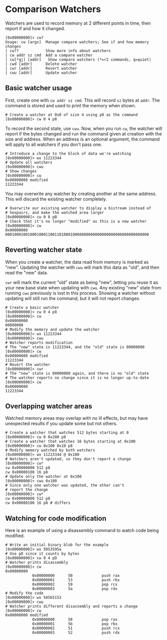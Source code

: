 # Comparison Watchers

Watchers are used to record memory at 2 different points in time, then report
if and how it changed.

```
[0x00000000]> cw?
Usage: cw [args]  Manage compare watchers; See if and how memory changes
| cw??            Show more info about watchers
| cw addr sz cmd  Add a compare watcher
| cw[*qj] [addr]   Show compare watchers (*=r2 commands, q=quiet)
| cwd [addr]      Delete watcher
| cwr [addr]      Revert watcher
| cwu [addr]      Update watcher
```

## Basic watcher usage

First, create one with `cw addr sz cmd`. This will record `sz` bytes at `addr`.
The command is stored and used to print the memory when shown.

```
# Create a watcher at 0x0 of size 4 using p8 as the command
[0x00000000]> cw 0 4 p8
```

To record the second state, use `cwu`. Now, when you run `cw`, the watcher will
report if the bytes changed and run the command given at creation with the size
and address. When an address is an optional argument, the command will apply
to all watchers if you don't pass one.

```
# Introduce a change to the block of data we're watching
[0x00000000]> wx 11223344
# Update all watchers
[0x00000000]> cwu
# Show changes
[0x00000000]> cw
0x00000000 modified
11223344
```

You may overwrite any watcher by creating another at the same address. This
will discard the existing watcher completely.

```
# Overwrite our existing watcher to display a bistream instead of
# hexpairs, and make the watched area larger
[0x00000000]> cw 0 8 pB
# Check that it's no longer "modified" as this is a new watcher
[0x00000000]> cw
0x00000000
0001000100100010001100110100010000000000000000000000000000000000
```

## Reverting watcher state

When you create a watcher, the data read from memory is marked as "new".
Updating the watcher with `cwu` will mark this data as "old", and then read the
"new" data.

`cwr` will mark the current "old" state as being "new", letting you reuse it as
your new base state when updating with `cwu`. Any existing "new" state from
running `cwu` previously is lost in this process. Showing a watcher without
updating will still run the command, but it will not report changes.

```
# Create a basic watcher
[0x00000000]> cw 0 4 p8
[0x00000000]> cw
0x00000000
00000000
# Modify the memory and update the watcher
[0x00000000]> wx 11223344
[0x00000000]> cwu
# Watcher reports modification
# The "new" state is 11223344, and the "old" state is 00000000
[0x00000000]> cw
0x00000000 modified
11223344
# Revert the watcher
[0x00000000]> cwr
# The "new" state is 00000000 again, and there is no "old" state
# The watcher reports no change since it is no longer up-to-date
[0x00000000]> cw
0x00000000
11223344
```

## Overlapping watcher areas

Watched memory areas may overlap with no ill effects, but may have unexpected
results if you update some but not others.

```
# Create a watcher that watches 512 bytes starting at 0
[0x00000000]> cw 0 0x200 p8
# Create a watcher that watches 16 bytes starting at 0x100
[0x00000000]> cw 0x100 0x10 p8
# Modify memory watched by both watchers
[0x00000000]> wx 11223344 @ 0x100
# Watchers aren't updated, so they don't report a change
[0x00000000]> cw*
cw 0x00000000 512 p8
cw 0x00000100 16 p8
# Update only the watcher at 0x100
[0x00000000]> cwu 0x100
# Since only one watcher was updated, the other can't
# report the change
[0x00000000]> cw*
cw 0x00000000 512 p8
cw 0x00000100 16 p8 # differs
```

## Watching for code modification

Here is an example of using a disassembly command to watch code being modified.

```
# Write an initial binary blob for the example
[0x00000000]> wx 5053595a
# Use pD since it counts by bytes
[0x00000000]> cw 0 4 pD
# Watcher prints disassembly
[0x00000000]> cw
0x00000000
            0x00000000      50             push rax
            0x00000001      53             push rbx
            0x00000002      59             pop rcx
            0x00000003      5a             pop rdx
# Modify the code
[0x00000000]> wx 585b5152
[0x00000000]> cwu
# Watcher prints different disassembly and reports a change
[0x00000000]> cw
0x00000000 modified
            0x00000000      58             pop rax
            0x00000001      5b             pop rbx
            0x00000002      51             push rcx
            0x00000003      52             push rdx

```
